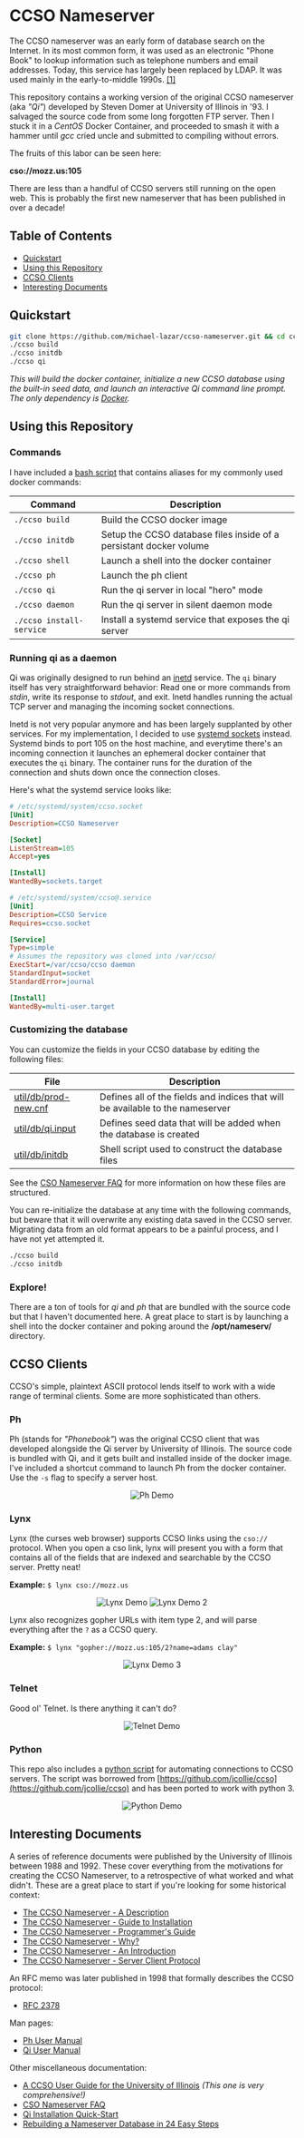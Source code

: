 # CCSO Nameserver

The CCSO nameserver was an early form of database search on the Internet. 
In its most common form, it was used as an electronic "Phone Book" to
lookup information such as telephone numbers and email addresses. Today,
this service has largely been replaced by LDAP. It was used mainly in the
early-to-middle 1990s. [[1]](https://en.wikipedia.org/wiki/CCSO_Nameserver)

This repository contains a working version of the original CCSO nameserver
(aka *"Qi"*) developed by Steven Domer at University of Illinois in '93. I
salvaged the source code from some long forgotten FTP server. Then I stuck it
in a *CentOS* Docker Container, and proceeded to smash it with a hammer until
*gcc* cried uncle and submitted to compiling without errors.

The fruits of this labor can be seen here:

**cso://mozz.us:105**

There are less than a handful of CCSO servers still running on the open web.
This is probably the first new nameserver that has been published in over a
decade!

## Table of Contents

- [Quickstart](#quickstart)
- [Using this Repository](#using-this-repository)
- [CCSO Clients](#ccso-clients)
- [Interesting Documents](#interesting-documents)

## Quickstart

```bash
git clone https://github.com/michael-lazar/ccso-nameserver.git && cd ccso-nameserver
./ccso build
./ccso initdb
./ccso qi
```

*This will build the docker container, initialize a new CCSO database using the built-in seed data, and launch an interactive Qi command line prompt. The only dependency is [Docker](https://www.docker.com/).*

## Using this Repository

### Commands

I have included a [bash script](ccso) that contains aliases for my commonly used docker commands:

Command | Description
--- | ---
``./ccso build`` | Build the CCSO docker image
``./ccso initdb`` | Setup the CCSO database files inside of a persistant docker volume
``./ccso shell`` | Launch a shell into the docker container
``./ccso ph`` | Launch the ph client
``./ccso qi`` | Run the qi server in local "hero" mode
``./ccso daemon`` | Run the qi server in silent daemon mode
``./ccso install-service`` | Install a systemd service that exposes the qi server

### Running qi as a daemon

Qi was originally designed to run behind an [inetd](https://en.wikipedia.org/wiki/Inetd) service. The ``qi`` binary itself has very straightforward behavior: Read one or more commands from *stdin*, write its response to *stdout*, and exit. Inetd handles running the actual TCP server and managing the incoming socket connections.

Inetd is not very popular anymore and has been largely supplanted by other services. For my implementation, I decided to use [systemd sockets](https://www.freedesktop.org/software/systemd/man/systemd.socket.html) instead. Systemd binds to port 105 on the host machine, and everytime there's an incoming connection it launches an ephemeral docker container that executes the ``qi`` binary. The container runs for the duration of the connection and shuts down once the connection closes.

Here's what the systemd service looks like:

```ini
# /etc/systemd/system/ccso.socket
[Unit]
Description=CCSO Nameserver

[Socket]
ListenStream=105
Accept=yes

[Install]
WantedBy=sockets.target
```

```ini
# /etc/systemd/system/ccso@.service
[Unit]
Description=CCSO Service
Requires=ccso.socket

[Service]
Type=simple
# Assumes the repository was cloned into /var/ccso/
ExecStart=/var/ccso/ccso daemon
StandardInput=socket
StandardError=journal

[Install]
WantedBy=multi-user.target
```

### Customizing the database

You can customize the fields in your CCSO database by editing the following files:

File | Description
--- | ---
[util/db/prod-new.cnf](util/db/prod-new.cnf) | Defines all of the fields and indices that will be available to the nameserver
[util/db/qi.input](util/db/qi.input) | Defines seed data that will be added when the database is created
[util/db/initdb](initdb) | Shell script used to construct the database files

See the [CSO Nameserver FAQ](https://mozz.us/static/ccso/FAQ.txt) for more information on how these files are structured.

You can re-initialize the database at any time with the following commands, but beware that it will overwrite any existing data saved in the CCSO server. Migrating data from an old format appears to be a painful process, and I have not yet attempted it.

```bash
./ccso build
./ccso initdb
```

### Explore!

There are a ton of tools for *qi* and *ph* that are bundled with the source code but that I haven't documented here. A great place to start is by launching a shell into the docker container and poking around the **/opt/nameserv/** directory.

## CCSO Clients

CCSO's simple, plaintext ASCII protocol lends itself to work with a wide
range of terminal clients. Some are more sophisticated than others.

### Ph

Ph (stands for *"Phonebook"*) was the original CCSO client that was developed
alongside the Qi server by University of Illinois. The source code is bundled
with Qi, and it gets built and installed inside of the docker image. I've included
a shortcut command to launch Ph from the docker container. Use the ``-s`` flag
to specify a server host. 

<p align="center">
<img alt="Ph Demo" src="resources/demo_ph.png"/>
</p>

### Lynx

Lynx (the curses web browser) supports CCSO links using the ``cso://`` protocol.
When you open a cso link, lynx will present you with a form that contains all of
the fields that are indexed and searchable by the CCSO server. Pretty neat!

**Example:** ``$ lynx cso://mozz.us``

<p align="center">
<img alt="Lynx Demo" src="resources/demo_lynx.png"/>
<img alt="Lynx Demo 2" src="resources/demo_lynx2.png"/>
</p>

Lynx also recognizes gopher URLs with item type 2, and will parse everything
after the ``?`` as a CCSO query.

**Example:** ``$ lynx "gopher://mozz.us:105/2?name=adams clay"``

<p align="center">
<img alt="Lynx Demo 3" src="resources/demo_lynx3.png"/>
</p>

### Telnet

Good ol' Telnet. Is there anything it can't do?

<p align="center">
<img alt="Telnet Demo" src="resources/demo_telnet.png"/>
</p>

### Python

This repo also includes a [python script](util/ccso.py) for automating connections to CCSO servers.
The script was borrowed from [https://github.com/jcollie/ccso](https://github.com/jcollie/ccso)
and has been ported to work with python 3.

<p align="center">
<img alt="Python Demo" src="resources/demo_python.png"/>
</p>

## Interesting Documents

A series of reference documents were published by the University of Illinois
between 1988 and 1992. These cover everything from the motivations for creating
the CCSO Nameserver, to a retrospective of what worked and what didn't.
These are a great place to start if you're looking for some historical context:

- [The CCSO Nameserver - A Description](https://mozz.us/static/ccso/description.pdf)
- [The CCSO Nameserver - Guide to Installation](https://mozz.us/static/ccso/install.pdf)
- [The CCSO Nameserver - Programmer's Guide](https://mozz.us/static/ccso/programmer.pdf)
- [The CCSO Nameserver - Why?](https://mozz.us/static/ccso/why.pdf)
- [The CCSO Nameserver - An Introduction](https://mozz.us/static/ccso/introduction.pdf)
- [The CCSO Nameserver - Server Client Protocol](https://mozz.us/static/ccso/protocol.pdf)

An RFC memo was later published in 1998 that formally describes the CCSO protocol:

- [RFC 2378](https://tools.ietf.org/html/rfc2378)

Man pages:

- [Ph User Manual](https://mozz.us/static/ccso/ph.0.pdf)
- [Qi User Manual](https://mozz.us/static/ccso/qi.0.pdf)

Other miscellaneous documentation:

- [A CCSO User Guide for the University of Illinois](https://mozz.us/static/ccso/ph.pdf) *(This one is very comprehensive!)*
- [CSO Nameserver FAQ](https://mozz.us/static/ccso/FAQ.txt)
- [Qi Installation Quick-Start](https://mozz.us/static/ccso/quick-start.txt)
- [Rebuilding a Nameserver Database in 24 Easy Steps](https://mozz.us/static/ccso/rebuild.pdf)
